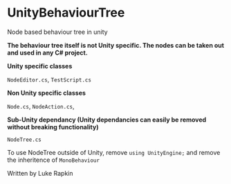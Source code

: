 # UnityBehaviourTree
Node based behaviour tree in unity

<b>The behaviour tree itself is not Unity specific. The nodes can be taken out and used in any C# project.</b>

<b>Unity specific classes</b>

`NodeEditor.cs`,
`TestScript.cs`

<b>Non Unity specific classes</b>

`Node.cs`,
`NodeAction.cs`,

<b>Sub-Unity dependancy (Unity dependancies can easily be removed without breaking functionality)</b>

`NodeTree.cs`

To use NodeTree outside of Unity, remove `using UnityEngine;` and remove the inheritence of `MonoBehaviour`

Written by Luke Rapkin
